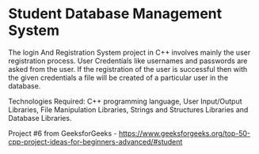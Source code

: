 # Student Database Management System

The login And Registration System project in C++ involves mainly the user registration process. User Credentials like usernames and passwords are asked from the user. If the registration of the user is successful then with the given credentials a file will be created of a particular user in the database.

Technologies Required: C++ programming language, User Input/Output Libraries, File Manipulation Libraries, Strings and Structures Libraries and Database Libraries.

Project #6 from GeeksforGeeks - https://www.geeksforgeeks.org/top-50-cpp-project-ideas-for-beginners-advanced/#student
